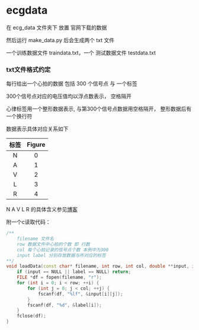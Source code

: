 # ecgdata
在 ecg_data 文件夹下 放置 官网下载的数据

然后运行 make_data.py 后会生成两个 txt 文件

一个训练数据文件 traindata.txt，一个 测试数据文件 testdata.txt



### txt文件格式约定

每行给出一个心拍的数据 包括 300 个信号点 与 一个标签

300个信号点对应的电压值均以浮点数表示， 空格隔开

心律标签用一个整形数据表示, 与第300个信号点数据用空格隔开， 整形数据后有一个换行符

数据表示具体对应关系如下

| 标签 | Figure |
| :--: | :----: |
|  N   |   0    |
|  A   |   1    |
|  V   |   2    |
|  L   |   3    |
|  R   |   4    |

N A V L R 的具体含义参见[博客](https://www.cnblogs.com/lxy764139720/p/12830037.html)

附一个c读取代码：

```cpp
/**
	filename 文件名
	row 数据文件中心拍的个数 即 行数
	col 每个心拍记录的信号点个数 本例中为300
	input label 分别存放数据与所对应的标签
**/
void loadData(const char* filename, int row, int col, double **input, int *label) {	
	if (input == NULL || label == NULL) return;
	FILE *df = fopen(filename, "r");
	for (int i = 0; i < row; ++i) {
		for (int j = 0; j < col; ++j) {
			fscanf(df, "%lf", &input[i][j]);
		}
		fscanf(df, "%d", &label[i]);
	}
	fclose(df);
}
```

